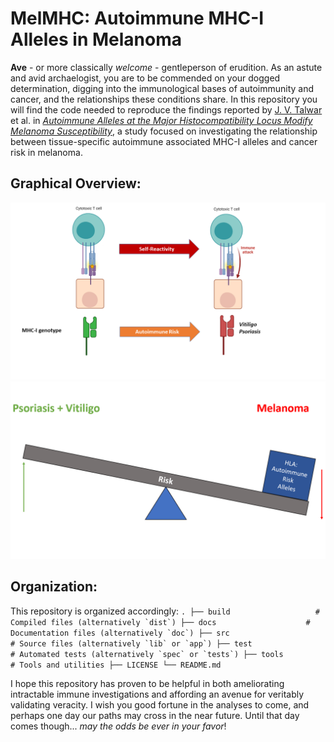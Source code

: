# MelMHC: Autoimmune MHC-I Alleles in Melanoma

**Ave** - or more classically *welcome* - gentleperson of erudition. As an astute and avid archaelogist, you are to be commended on your dogged determination, digging into the immunological bases of autoimmunity and cancer, and the relationships these conditions share. In this repository you will find the code needed to reproduce the findings reported by [J. V. Talwar](https://jvtalwar.github.io/dk-isle/) et al. in [*Autoimmune Alleles at the Major Histocompatibility Locus Modify Melanoma Susceptibility*](https://www.biorxiv.org/content/10.1101/2021.08.12.456166v1.full), a study focused on investigating the relationship between tissue-specific autoimmune associated MHC-I alleles and cancer risk in melanoma.  

## Graphical Overview:

![intro_1](./Figures/.IntroPage/Paper_Overview_Figure_1.png)<br>
![intro_2](./Figures/.IntroPage/Paper_Overview_Figure_2.png)<br>

## Organization:

This repository is organized accordingly:
    ```
    .
    ├── build                   # Compiled files (alternatively `dist`)
    ├── docs                    # Documentation files (alternatively `doc`)
    ├── src                     # Source files (alternatively `lib` or `app`)
    ├── test                    # Automated tests (alternatively `spec` or `tests`)
    ├── tools                   # Tools and utilities
    ├── LICENSE
    └── README.md
     ```

I hope this repository has proven to be helpful in both ameliorating intractable immune investigations and affording an avenue for veritably validating veracity. I wish you good fortune in the analyses to come, and perhaps one day our paths may cross in the near future. Until that day comes though... *may the odds be ever in your favor*!
